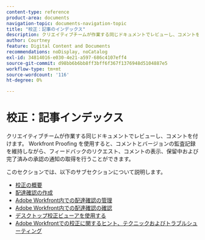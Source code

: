 ```yaml
---
content-type: reference
product-area: documents
navigation-topic: documents-navigation-topic
title: "校正：記事のインデックス"
description: クリエイティブチームが作業する同じドキュメントでレビューし、コメントを付けます。 Workfront Proofing を使用すると、コメントとバージョンの監査記録を維持しながら、フィードバックのリクエスト、コメントの表示、保留中および完了済みの承認の通知の取得を行うことができます。
author: Courtney
feature: Digital Content and Documents
recommendations: noDisplay, noCatalog
exl-id: 34814016-e030-4e21-a597-686c4107eff4
source-git-commit: d98bb6b6bb8ff3bff6f367f1376948d5104887e5
workflow-type: tm+mt
source-wordcount: '116'
ht-degree: 0%

---
```


# 校正：記事インデックス

<!-- Audited: 12/2023 -->

クリエイティブチームが作業する同じドキュメントでレビューし、コメントを付けます。 Workfront Proofing を使用すると、コメントとバージョンの監査記録を維持しながら、フィードバックのリクエスト、コメントの表示、保留中および完了済みの承認の通知の取得を行うことができます。

このセクションでは、以下のサブセクションについて説明します。

* [校正の概要](../../review-and-approve-work/proofing/proofing-overview/proofing-basics.md)
* [配達確認の作成](../../review-and-approve-work/proofing/creating-proofs-within-workfront/create-proofs--in-wf.md)
* [Adobe Workfront内での配達確認の管理](../../review-and-approve-work/proofing/managing-proofs-within-workfront/manage-proofs-in-wf.md)
* [Adobe Workfront内での配達確認の確認](../../review-and-approve-work/proofing/reviewing-proofs-within-workfront/review-proofs-in-wf.md)
* [デスクトップ校正ビューアを使用する](/help/quicksilver/review-and-approve-work/proofing/use-the-desktop-proofing-viewer/use-desktop-proofing-viewer.md)
* [Adobe Workfrontでの校正に関するヒント、テクニックおよびトラブルシューティング](../../review-and-approve-work/proofing/tips-tricks-and-troubleshooting/tips-tricks-troubleshooting-proofing.md)
